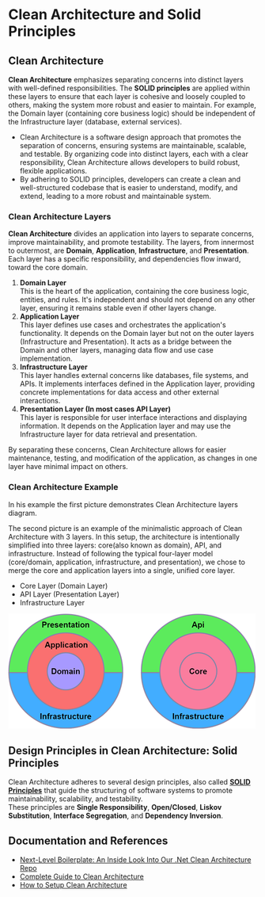 # Clean Architecture and Solid Principles

## Clean Architecture
**Clean Architecture** emphasizes separating concerns into distinct layers with well-defined responsibilities. The **SOLID principles** are applied within these layers to ensure that each layer is cohesive and loosely coupled to others, making the system more robust and easier to maintain.
For example, the Domain layer (containing core business logic) should be independent of the Infrastructure layer (database, external services).
- Clean Architecture is a software design approach that promotes the separation of concerns, ensuring systems are maintainable, scalable, and testable. By organizing code into distinct layers, each with a clear responsibility, Clean Architecture allows developers to build robust, flexible applications.
- By adhering to SOLID principles, developers can create a clean and well-structured codebase that is easier to understand, modify, and extend, leading to a more robust and maintainable system.

### Clean Architecture Layers
**Clean Architecture** divides an application into layers to separate concerns, improve maintainability, and promote testability. The layers, from innermost to outermost, are **Domain**, **Application**, **Infrastructure**, and **Presentation**. Each layer has a specific responsibility, and dependencies flow inward, toward the core domain.
1. **Domain Layer**         
   This is the heart of the application, containing the core business logic, entities, and rules.
   It's independent and should not depend on any other layer, ensuring it remains stable even if other layers change.
2. **Application Layer**      
   This layer defines use cases and orchestrates the application's functionality.
   It depends on the Domain layer but not on the outer layers (Infrastructure and Presentation).
   It acts as a bridge between the Domain and other layers, managing data flow and use case implementation.
3. **Infrastructure Layer**     
   This layer handles external concerns like databases, file systems, and APIs.
   It implements interfaces defined in the Application layer, providing concrete implementations for data access and other external interactions.
4. **Presentation Layer (In most cases API Layer)**     
   This layer is responsible for user interface interactions and displaying information.
   It depends on the Application layer and may use the Infrastructure layer for data retrieval and presentation.
   
By separating these concerns, Clean Architecture allows for easier maintenance, testing, and modification of the application, as changes in one layer have minimal impact on others.

### Clean Architecture Example 
In his example the first picture demonstrates Clean Architecture layers diagram. 

The second picture is an example of the minimalistic approach of Clean Architecture with 3 layers.
In this setup, the architecture is intentionally simplified into three layers: core(also known as domain), API, and infrastructure. Instead of following the typical four-layer model (core/domain, application, infrastructure, and presentation), we chose to merge the core and application layers into a single, unified core layer.
- Core Layer (Domain Layer)
- API Layer (Presentation Layer)
- Infrastructure Layer

![Clean Architecture](../_assets/images/clean-architecture.png)

## Design Principles in Clean Architecture: Solid Principles
Clean Architecture adheres to several design principles, also called [**SOLID Principles**](./solid-principles.md) that guide the structuring of software systems to promote maintainability, scalability, and testability.  
These principles are **Single Responsibility**, **Open/Closed**, **Liskov Substitution**, **Interface Segregation**, and **Dependency Inversion**.

## Documentation and References
- [Next-Level Boilerplate: An Inside Look Into Our .Net Clean Architecture Repo](https://devblogs.microsoft.com/ise/next-level-clean-architecture-boilerplate/)
- [Complete Guide to Clean Architecture](https://www.geeksforgeeks.org/system-design/complete-guide-to-clean-architecture/)
- [How to Setup Clean Architecture](https://medium.com/@shivam.bhargava07/how-to-setup-clean-architecture-7eaac4d86a55)